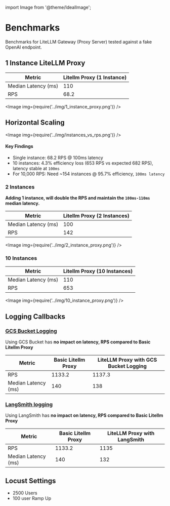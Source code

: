 
import Image from '@theme/IdealImage';

# Benchmarks

Benchmarks for LiteLLM Gateway (Proxy Server) tested against a fake OpenAI endpoint.

## 1 Instance LiteLLM Proxy


| Metric | Litellm Proxy (1 Instance) |
|--------|------------------------|
| Median Latency (ms) | 110 |
| RPS | 68.2 |

<Image img={require('../img/1_instance_proxy.png')} />

## **Horizontal Scaling**

<Image img={require('../img/instances_vs_rps.png')} />

#### Key Findings
- Single instance: 68.2 RPS @ 100ms latency
- 10 instances: 4.3% efficiency loss (653 RPS vs expected 682 RPS), latency stable at `100ms`
- For 10,000 RPS: Need ~154 instances @ 95.7% efficiency, `100ms latency`


### 2 Instances

**Adding 1 instance, will double the RPS and maintain the `100ms-110ms` median latency.**

| Metric | Litellm Proxy (2 Instances) |
|--------|------------------------|
| Median Latency (ms) | 100 |
| RPS | 142 |


<Image img={require('../img/2_instance_proxy.png')} />


### 10 Instances

| Metric | Litellm Proxy (10 Instances) |
|--------|------------------------|
| Median Latency (ms) | 110 |
| RPS | 653 |

<Image img={require('../img/10_instance_proxy.png')} />


## Logging Callbacks

### [GCS Bucket Logging](https://docs.litellm.ai/docs/proxy/bucket)

Using GCS Bucket has **no impact on latency, RPS compared to Basic Litellm Proxy**

| Metric | Basic Litellm Proxy | LiteLLM Proxy with GCS Bucket Logging |
|--------|------------------------|---------------------|
| RPS | 1133.2 | 1137.3 |
| Median Latency (ms) | 140 | 138 |


### [LangSmith logging](https://docs.litellm.ai/docs/proxy/logging)

Using LangSmith has **no impact on latency, RPS compared to Basic Litellm Proxy**

| Metric | Basic Litellm Proxy | LiteLLM Proxy with LangSmith |
|--------|------------------------|---------------------|
| RPS | 1133.2 | 1135 |
| Median Latency (ms) | 140 | 132 |



## Locust Settings

- 2500 Users
- 100 user Ramp Up

